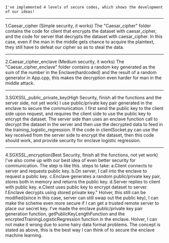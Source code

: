 	I've implemented 4 levels of secure codes, which shows the development of our ideas!

*************************************************************************
1.Caesar_cipher (Simple security, it works)
	The "Caesar_cipher" folder contains the code for client that encrypts the dataset with caesar_cipher, and the code for server that decrypts the dataset with caesar_cipher.  In this case, even if the man in the middle gets chance to acquire the plaintext, they still have to defeat our cipher so as to steal the data.
*************************************************************************
2.Caesar_cipher_enclave (Medium security, it works)
	The "Caesar_cipher_enclave" folder contains a random key generated as the sum of the number in the Enclave(hardcoded) and the result of a random generator in App.cpp, this makes the decryption even harder for man in the middle attack.
*************************************************************************
3.SGXSSL_public_private_key(High Security, finish all the functions and the server side, not yet work)
	I use public/private key pair generated in the enclave to secure the communication. I first send the public key to the client side upon request, and requires the client side to use the public key to encrypt the dataset.  The server side than uses an enclave function call to decrypt the dataset in the server and then use the decrypted data to feed in the training_logistic_regression.
	If the code in clientSocket.py can use the key received from the server side to encrypt the dataset, then this code should work, and provide security for enclave logistic regression.
*************************************************************************
4.SGXSSL_encryption(Best Security, finish all the functions, not yet work)
	I've also come up with our best idea of even better security for communication. The step is like this.
steps to take:
a.Client connects to server and requests public key.
b.On server, I call into the enclave to request a public key.
c.Enclave generates a random public/private key pair, stores both in memory and returns the public key.
d.Server replies to client with public key. 
e.Client uses public key to encrypt dataset to server.
f.Enclave decrypts using stored private key."
	HoIver, this still can be modified(since in this case, server can still swap out the public key), I can make the scheme even more secure if I can get a trusted remote server to place our secret key.
	I've made the enclave public/private key pair generation function, getPublicKeyLengthFunction and the encrptedTrainingLogisticRegression function in the enclave.  HoIver, I can not make it wrong due to some hairy data format problems.
	The concept is stated as above, this is the best way I can think of to secure the enclave machine learning.
